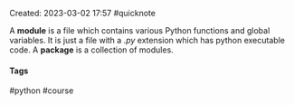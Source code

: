 Created: 2023-03-02 17:57
#quicknote

A **module** is a file which contains various Python functions and global variables. It is just a file with a *.py* extension which has python executable code. 
A **package** is a collection of modules.

#### Tags
#python #course